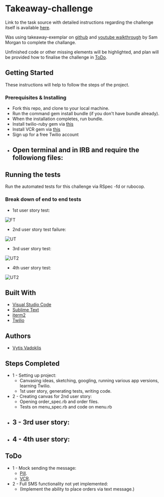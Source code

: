 # Takeaway-challenge

Link to the task source with detailed instructions regarding the challenge itself is available [here](https://github.com/makersacademy/takeaway-challenge).

Was using takeaway-exemplar on [github](https://github.com/makersacademy/takeaway-exemplar) and [youtube walkthrough](https://www.youtube.com/watch?v=mgiJKdH9x8c&index=2&t=0s&list=LLVfF8s5P2mxj3OYyaW6x2rg) by Sam Morgan to complete the challange. 

Unfinished code or other missing elements will be highlighted, and plan will be provided how to finalise the challenge in [ToDo](#todo).

## Getting Started

These instructions will help to follow the steps of the project.

### Prerequisites & Installing

- Fork this repo, and clone to your local machine.
- Run the command gem install bundle (if you don't have bundle already).
- When the installation completes, run bundle.
- Install twilio-ruby gem via [this](https://github.com/twilio/twilio-ruby)
- Install VCR gem via [this](https://github.com/vcr/vcr)
- Sign up for a free Twilio account
- Open terminal and in IRB and require the followiong files:
	- 

## Running the tests

Run the automated tests for this challenge via RSpec -fd or rubocop.

### Break down of end to end tests

- 1st user story test:

![FT]()

- 2nd user story test failure:

![UT]()

- 3rd user story test:

![UT2]()

- 4th user story test:

![UT2]()

## Built With  

* [Visual Studio Code](https://code.visualstudio.com/)
* [Sublime Text](https://www.sublimetext.com/)
* [iterm2](https://www.iterm2.com/)
* [Twilio](https://www.twilio.com/docs/iam/api)

## Authors

* [Vytis Vadoklis](https://github.com/VytisVA)

## Steps Completed

- 1 - Setting up project:
	- Canvasing ideas, sketching, googling, running various app versions, learning Twilio.
	- 1st user story, generating tests, writing code.
- 2 - Creating canvas for 2nd user story:
	- Opening order_spec.rb and order files.
	- Tests on menu_spec.rb and code on menu.rb
- 3 - 3rd user story:
	- 
- 4 - 4th user story:
	- 
 

## ToDo

- 1 - Mock sending the message:
	- [Pill](https://github.com/makersacademy/course/blob/master/pills/levels_of_stubbing.md).
	- [VCR](https://github.com/vcr/vcr).
- 2 - Full SMS functionality not yet implemented: 
	- (Implement the ability to place orders via text message.)